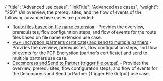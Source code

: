 {
    "title": "Advanced use cases",
    "linkTitle": "Advanced use cases",
    "weight": "250"
}An overview, the prerequisites, and the flow of events of the following advanced use cases are provided:

-   <a href="c_st_route_based_extension" class="MCXref xref">Route files based on file name extension</a> - Provides the overview, prerequisites, flow configuration steps, and flow of events for the route files based on file name extension use case.
-   <a href="c_st_encryt_partner_certficate" class="MCXref xref">PGP Encryption (partner’s certificate) and send to multiple partners</a> - Provides the overview, prerequisites, flow configuration steps, and flow of events for the PGP Encryption (partner’s certificate) and send to multiple partners use case.
-   <a href="c_st_decompress_send_to_partner_trigger" class="MCXref xref">Decompress and Send to Partner (trigger file output)</a> - Provides the overview, prerequisites, flow configuration steps, and flow of events for the Decompress and Send to Partner (Trigger File Output) use case.
